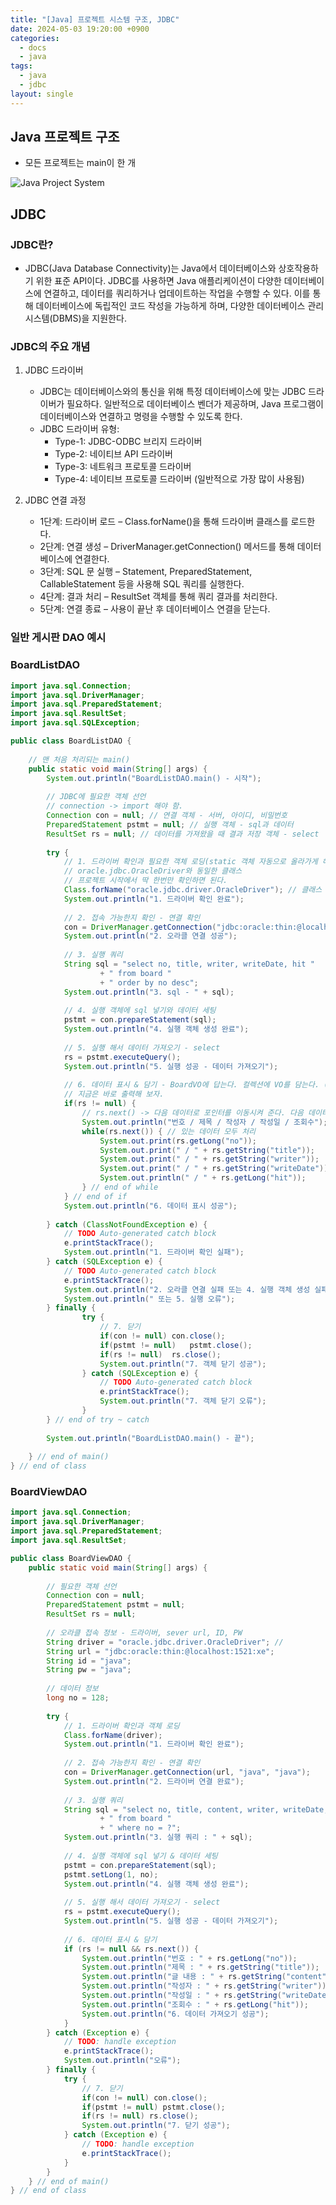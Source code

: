 ```yaml
---
title: "[Java] 프로젝트 시스템 구조, JDBC"
date: 2024-05-03 19:20:00 +0900
categories:
  - docs
  - java
tags:
  - java
  - jdbc
layout: single
---
```

## Java 프로젝트 구조
- 모든 프로젝트는 main이 한 개

![Java Project System](/assets/images/javaProjectSystem.png)

## JDBC

### JDBC란?
- JDBC(Java Database Connectivity)는 Java에서 데이터베이스와 상호작용하기 위한 표준 API이다. JDBC를 사용하면 Java 애플리케이션이 다양한 데이터베이스에 연결하고, 데이터를 쿼리하거나 업데이트하는 작업을 수행할 수 있다. 이를 통해 데이터베이스에 독립적인 코드 작성을 가능하게 하며, 다양한 데이터베이스 관리 시스템(DBMS)을 지원한다.

### JDBC의 주요 개념
1. JDBC 드라이버
    - JDBC는 데이터베이스와의 통신을 위해 특정 데이터베이스에 맞는 JDBC 드라이버가 필요하다. 일반적으로 데이터베이스 벤더가 제공하며, Java 프로그램이 데이터베이스와 연결하고 명령을 수행할 수 있도록 한다.
    - JDBC 드라이버 유형:
        - Type-1: JDBC-ODBC 브리지 드라이버
        - Type-2: 네이티브 API 드라이버
        - Type-3: 네트워크 프로토콜 드라이버
        - Type-4: 네이티브 프로토콜 드라이버 (일반적으로 가장 많이 사용됨)

2. JDBC 연결 과정
    - 1단계: 드라이버 로드 – Class.forName()을 통해 드라이버 클래스를 로드한다.
    - 2단계: 연결 생성 – DriverManager.getConnection() 메서드를 통해 데이터베이스에 연결한다.
    - 3단계: SQL 문 실행 – Statement, PreparedStatement, CallableStatement 등을 사용해 SQL 쿼리를 실행한다.
    - 4단계: 결과 처리 – ResultSet 객체를 통해 쿼리 결과를 처리한다.
    - 5단계: 연결 종료 – 사용이 끝난 후 데이터베이스 연결을 닫는다.

### 일반 게시판 DAO 예시

### BoardListDAO
```java
import java.sql.Connection;
import java.sql.DriverManager;
import java.sql.PreparedStatement;
import java.sql.ResultSet;
import java.sql.SQLException;

public class BoardListDAO {
	
	// 맨 처음 처리되는 main()
	public static void main(String[] args) {
		System.out.println("BoardListDAO.main() - 시작");
		
		// JDBC에 필요한 객체 선언
		// connection -> import 해야 함.
		Connection con = null; // 연결 객체 - 서버, 아이디, 비밀번호
		PreparedStatement pstmt = null; // 실행 객체 - sql과 데이터
		ResultSet rs = null; // 데이터를 가져왔을 때 결과 저장 객체 - select
		
		try {
			// 1. 드라이버 확인과 필요한 객체 로딩(static 객체 자동으로 올라가게 해야 한다.)
			// oracle.jdbc.OracleDriver와 동일한 클래스
			// 프로젝트 시작에서 딱 한번만 확인하면 된다.
			Class.forName("oracle.jdbc.driver.OracleDriver"); // 클래스 이름 확인 Class.forname
			System.out.println("1. 드라이버 확인 완료");
			
			// 2. 접속 가능한지 확인 - 연결 확인
			con = DriverManager.getConnection("jdbc:oracle:thin:@localhost:1521:xe", "----", "----");
			System.out.println("2. 오라클 연결 성공");
			
			// 3. 실행 쿼리
			String sql = "select no, title, writer, writeDate, hit "
					+ " from board "
					+ " order by no desc";
			System.out.println("3. sql - " + sql);
			
			// 4. 실행 객체에 sql 넣기와 데이터 세팅
			pstmt = con.prepareStatement(sql);
			System.out.println("4. 실행 객체 생성 완료");
			
			// 5. 실행 해서 데이터 가져오기 - select
			rs = pstmt.executeQuery();
			System.out.println("5. 실행 성공 - 데이터 가져오기");
			
			// 6. 데이터 표시 & 담기 - BoardVO에 답는다. 컬렉션에 VO를 담는다. (ArrayList)
			// 지금은 바로 출력해 보자.
			if(rs != null) {
				// rs.next() -> 다음 데이터로 포인터를 이동시켜 준다. 다음 데이터가 없으면 false를 리턴해 준다. while문 빠져 나감.
				System.out.println("번호 / 제목 / 작성자 / 작성일 / 조회수");
				while(rs.next()) { // 있는 데이터 모두 처리
					System.out.print(rs.getLong("no"));
					System.out.print(" / " + rs.getString("title"));
					System.out.print(" / " + rs.getString("writer"));
					System.out.print(" / " + rs.getString("writeDate"));
					System.out.println(" / " + rs.getLong("hit"));
				} // end of while
			} // end of if
			System.out.println("6. 데이터 표시 성공");
			
		} catch (ClassNotFoundException e) {
			// TODO Auto-generated catch block
			e.printStackTrace();
			System.out.println("1. 드라이버 확인 실패");
		} catch (SQLException e) {
			// TODO Auto-generated catch block
			e.printStackTrace();
			System.out.println("2. 오라클 연결 실패 또는 4. 실행 객체 생성 실패");
			System.out.println(" 또는 5. 실행 오류");
		} finally {
				try {
					// 7. 닫기
					if(con != null)	con.close();
					if(pstmt != null)	pstmt.close();
					if(rs != null)	rs.close();
					System.out.println("7. 객체 닫기 성공");
				} catch (SQLException e) {
					// TODO Auto-generated catch block
					e.printStackTrace();
					System.out.println("7. 객체 닫기 오류");
				}
		} // end of try ~ catch
		
		System.out.println("BoardListDAO.main() - 끝");
		
	} // end of main()
} // end of class
```

### BoardViewDAO
```java
import java.sql.Connection;
import java.sql.DriverManager;
import java.sql.PreparedStatement;
import java.sql.ResultSet;

public class BoardViewDAO {
	public static void main(String[] args) {
		
		// 필요한 객체 선언
		Connection con = null;
		PreparedStatement pstmt = null;
		ResultSet rs = null;
		
		// 오라클 접속 정보 - 드라이버, sever url, ID, PW
		String driver = "oracle.jdbc.driver.OracleDriver"; // 
		String url = "jdbc:oracle:thin:@localhost:1521:xe";
		String id = "java";
		String pw = "java";
		
		// 데이터 정보
		long no = 128;
		
		try {
			// 1. 드라이버 확인과 객체 로딩
			Class.forName(driver);
			System.out.println("1. 드라이버 확인 완료");
			
			// 2. 접속 가능한지 확인 - 연결 확인
			con = DriverManager.getConnection(url, "java", "java");
			System.out.println("2. 드라이버 연결 완료");
			
			// 3. 실행 쿼리
			String sql = "select no, title, content, writer, writeDate, hit "
					+ " from board "
					+ " where no = ?";
			System.out.println("3. 실행 쿼리 : " + sql);
			
			// 4. 실행 객체에 sql 넣기 & 데이터 세팅
			pstmt = con.prepareStatement(sql);
			pstmt.setLong(1, no);
			System.out.println("4. 실행 객체 생성 완료");
			
			// 5. 실행 해서 데이터 가져오기 - select
			rs = pstmt.executeQuery();
			System.out.println("5. 실행 성공 - 데이터 가져오기");
			
			// 6. 데이터 표시 & 담기
			if (rs != null && rs.next()) {
				System.out.println("번호 : " + rs.getLong("no"));
				System.out.println("제목 : " + rs.getString("title"));
				System.out.println("글 내용 : " + rs.getString("content"));
				System.out.println("작성자 : " + rs.getString("writer"));
				System.out.println("작성일 : " + rs.getString("writeDate"));
				System.out.println("조회수 : " + rs.getLong("hit"));
				System.out.println("6. 데이터 가져오기 성공");
			}
		} catch (Exception e) {
			// TODO: handle exception
			e.printStackTrace();
			System.out.println("오류");
		} finally {
			try {
				// 7. 닫기
				if(con != null) con.close();
				if(pstmt != null) pstmt.close();
				if(rs != null) rs.close();
				System.out.println("7. 닫기 성공");
			} catch (Exception e) {
				// TODO: handle exception
				e.printStackTrace();
			}
		}
	} // end of main()
} // end of class
```